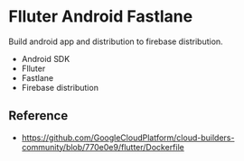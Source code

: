 # Flluter Android Fastlane
Build android app and distribution to firebase distribution.
* Android SDK
* Flluter
* Fastlane
* Firebase distribution


## Reference
* https://github.com/GoogleCloudPlatform/cloud-builders-community/blob/770e0e9/flutter/Dockerfile
